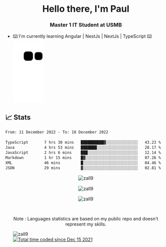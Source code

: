 <h1 align="center">Hello there, I'm Paul</h1> 
<h3 align="center">Master 1 IT Student at USMB </h3>

- ⌨️ I'm currently learning Angular | NestJs | NextJs | TypeScript ⌨️
![Alt text](https://raw.githubusercontent.com/zall9/zall9/output/github-contribution-grid-snake.svg)

## 📈 Stats



<!--START_SECTION:waka-->

```text
From: 11 December 2022 - To: 18 December 2022

TypeScript       7 hrs 30 mins   ██████████▓░░░░░░░░░░░░░░   43.23 %
Java             4 hrs 53 mins   ███████░░░░░░░░░░░░░░░░░░   28.17 %
JavaScript       2 hrs 6 mins    ███░░░░░░░░░░░░░░░░░░░░░░   12.14 %
Markdown         1 hr 15 mins    █▓░░░░░░░░░░░░░░░░░░░░░░░   07.26 %
XML              46 mins         █░░░░░░░░░░░░░░░░░░░░░░░░   04.46 %
JSON             29 mins         ▓░░░░░░░░░░░░░░░░░░░░░░░░   02.81 %
```

<!--END_SECTION:waka-->
<p align="center">
  <img align="center" src="https://github-readme-stats.vercel.app/api?username=zall9&show_icons=true&locale=en&theme=tokyonight " alt="zall9" />
</p>
<p  align="center"><img align="center" src="https://github-readme-streak-stats.herokuapp.com/?user=zall9&theme=tokyonight" alt="zall9" /></p>
<p  align="center"><img align="center" src="https://github-readme-stats.vercel.app/api/top-langs?username=zall9&show_icons=true&locale=en&layout=compact&theme=tokyonight" alt="zall9" /></p>
<br>
<p  align="center">Note : Languages statistics are based on my public repo and doesn't represent my skills.</p>
<p>
  <ul style="list-style-type: none;">
    <li align="left"><img src="https://komarev.com/ghpvc/?username=zall9&label=Profile%20views&color=0e75b6&style=for-the-badge" alt="zall9" /></li>
    <li align="left"> <a href="https://wakatime.com/@7e787948-bc72-4702-af7b-d57420a332e8"><img src="https://wakatime.com/badge/user/7e787948-bc72-4702-af7b-d57420a332e8.svg?style=for-the-badge" alt="Total time coded since Dec 15 2021" /></a> </li>
  </ul>
</p>

